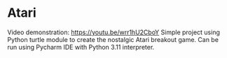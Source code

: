 # Atari
Video demonstration: https://youtu.be/wrr1hU2CboY
Simple project using Python turtle module to create the nostalgic Atari breakout game. 
Can be run using Pycharm IDE with Python 3.11 interpreter. 
